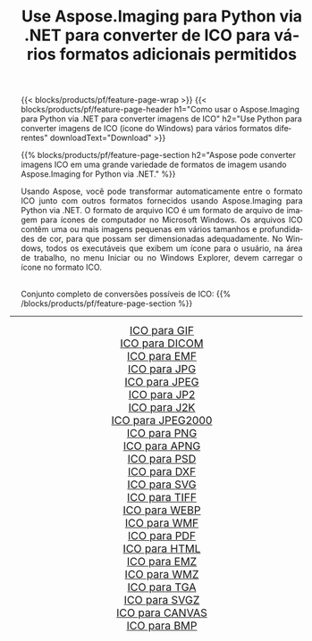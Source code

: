 ﻿---
title: Use Aspose.Imaging para Python via .NET para converter de ICO para vários formatos adicionais permitidos 
weight: 3920
url: /pt/python-net/conversion/from/ico 
lang: pt
langdirlevel: 2
locales: zh-hans,ja,it,ru,de,es,fr,nl,id,lt,pl,pt,vi,tr,ko,zh-hant,ar,hi,th,sv,cs,uk,he
description: Você pode transformar rapidamente de ICO(ícone do Windows) em vários formatos usando Aspose.Imaging para Python via .NET.
---

{{< blocks/products/pf/feature-page-wrap >}}
{{< blocks/products/pf/feature-page-header h1="Como usar o Aspose.Imaging para Python via .NET para converter imagens de ICO" h2="Use Python para converter imagens de ICO (ícone do Windows) para vários formatos diferentes" downloadText="Download" >}}


{{% blocks/products/pf/feature-page-section  h2="Aspose pode converter imagens ICO em uma grande variedade de formatos de imagem usando Aspose.Imaging for Python via .NET." %}}
<p align=justify>Usando Aspose, você pode transformar automaticamente entre o formato ICO junto com outros formatos fornecidos usando Aspose.Imaging para Python via .NET. O formato de arquivo ICO é um formato de arquivo de imagem para ícones de computador no Microsoft Windows. Os arquivos ICO contêm uma ou mais imagens pequenas em vários tamanhos e profundidades de cor, para que possam ser dimensionadas adequadamente. No Windows, todos os executáveis ​​que exibem um ícone para o usuário, na área de trabalho, no menu Iniciar ou no Windows Explorer, devem carregar o ícone no formato ICO.</p>
<br/>
Conjunto completo de conversões possíveis de ICO:
{{% /blocks/products/pf/feature-page-section %}}
<div class="container-fluid productfamilypage bg-gray">
    <div class="convertypes bg-gray agp-content section">
        <div class="container">
		<hr style="margin-left:-20px;"/>
		<div class="row other-converters" style="gap: 10px;font-size: 19px;text-align:center;">
		    <div class='col-md-2 other-converter remove-lp remove-rp'><a href="/imaging/pt/python-net/conversion/ico-to-gif" style="padding:15px;">ICO para GIF</a></div><div class='col-md-2 other-converter remove-lp remove-rp'><a href="/imaging/pt/python-net/conversion/ico-to-dicom" style="padding:15px;">ICO para DICOM</a></div><div class='col-md-2 other-converter remove-lp remove-rp'><a href="/imaging/pt/python-net/conversion/ico-to-emf" style="padding:15px;">ICO para EMF</a></div><div class='col-md-2 other-converter remove-lp remove-rp'><a href="/imaging/pt/python-net/conversion/ico-to-jpg" style="padding:15px;">ICO para JPG</a></div><div class='col-md-2 other-converter remove-lp remove-rp'><a href="/imaging/pt/python-net/conversion/ico-to-jpeg" style="padding:15px;">ICO para JPEG</a></div><div class='col-md-2 other-converter remove-lp remove-rp'><a href="/imaging/pt/python-net/conversion/ico-to-jp2" style="padding:15px;">ICO para JP2</a></div><div class='col-md-2 other-converter remove-lp remove-rp'><a href="/imaging/pt/python-net/conversion/ico-to-j2k" style="padding:15px;">ICO para J2K</a></div><div class='col-md-2 other-converter remove-lp remove-rp'><a href="/imaging/pt/python-net/conversion/ico-to-jpeg2000" style="padding:15px;">ICO para JPEG2000</a></div><div class='col-md-2 other-converter remove-lp remove-rp'><a href="/imaging/pt/python-net/conversion/ico-to-png" style="padding:15px;">ICO para PNG</a></div><div class='col-md-2 other-converter remove-lp remove-rp'><a href="/imaging/pt/python-net/conversion/ico-to-apng" style="padding:15px;">ICO para APNG</a></div><div class='col-md-2 other-converter remove-lp remove-rp'><a href="/imaging/pt/python-net/conversion/ico-to-psd" style="padding:15px;">ICO para PSD</a></div><div class='col-md-2 other-converter remove-lp remove-rp'><a href="/imaging/pt/python-net/conversion/ico-to-dxf" style="padding:15px;">ICO para DXF</a></div><div class='col-md-2 other-converter remove-lp remove-rp'><a href="/imaging/pt/python-net/conversion/ico-to-svg" style="padding:15px;">ICO para SVG</a></div><div class='col-md-2 other-converter remove-lp remove-rp'><a href="/imaging/pt/python-net/conversion/ico-to-tiff" style="padding:15px;">ICO para TIFF</a></div><div class='col-md-2 other-converter remove-lp remove-rp'><a href="/imaging/pt/python-net/conversion/ico-to-webp" style="padding:15px;">ICO para WEBP</a></div><div class='col-md-2 other-converter remove-lp remove-rp'><a href="/imaging/pt/python-net/conversion/ico-to-wmf" style="padding:15px;">ICO para WMF</a></div><div class='col-md-2 other-converter remove-lp remove-rp'><a href="/imaging/pt/python-net/conversion/ico-to-pdf" style="padding:15px;">ICO para PDF</a></div><div class='col-md-2 other-converter remove-lp remove-rp'><a href="/imaging/pt/python-net/conversion/ico-to-html" style="padding:15px;">ICO para HTML</a></div><div class='col-md-2 other-converter remove-lp remove-rp'><a href="/imaging/pt/python-net/conversion/ico-to-emz" style="padding:15px;">ICO para EMZ</a></div><div class='col-md-2 other-converter remove-lp remove-rp'><a href="/imaging/pt/python-net/conversion/ico-to-wmz" style="padding:15px;">ICO para WMZ</a></div><div class='col-md-2 other-converter remove-lp remove-rp'><a href="/imaging/pt/python-net/conversion/ico-to-tga" style="padding:15px;">ICO para TGA</a></div><div class='col-md-2 other-converter remove-lp remove-rp'><a href="/imaging/pt/python-net/conversion/ico-to-svgz" style="padding:15px;">ICO para SVGZ</a></div><div class='col-md-2 other-converter remove-lp remove-rp'><a href="/imaging/pt/python-net/conversion/ico-to-canvas" style="padding:15px;">ICO para CANVAS</a></div><div class='col-md-2 other-converter remove-lp remove-rp'><a href="/imaging/pt/python-net/conversion/ico-to-bmp" style="padding:15px;">ICO para BMP</a></div>
                </div>
        </div>
    </div>
</div>
<br/>

